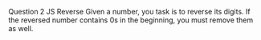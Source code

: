 Question 2
JS Reverse
Given a number, you task is to reverse its digits. If the reversed number contains 0s in the beginning, you must remove them as well.
